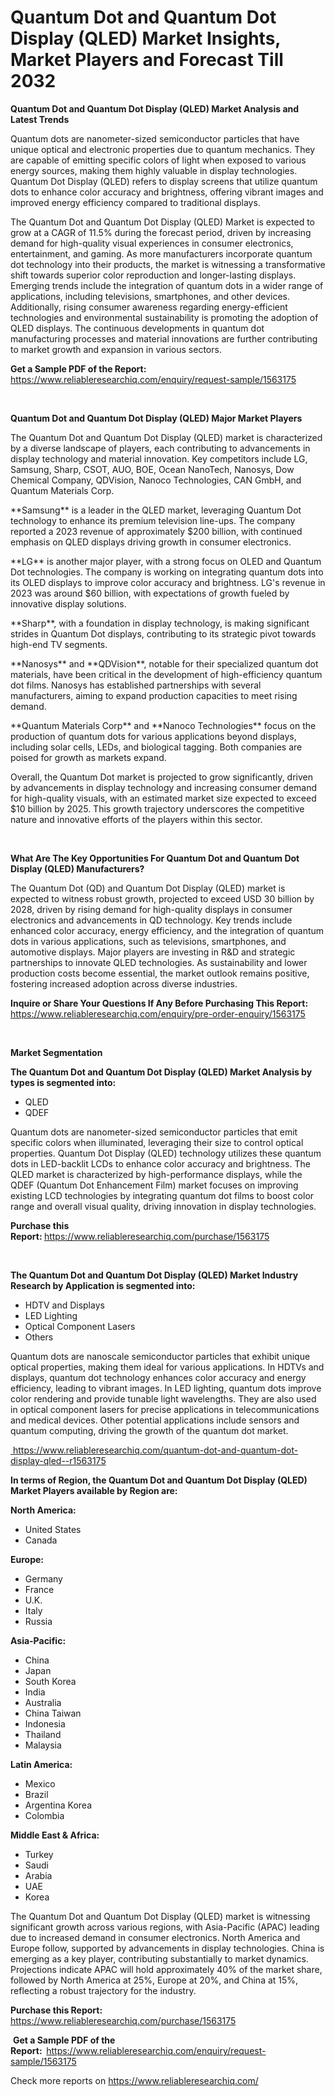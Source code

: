 <p><h1>Quantum Dot and Quantum Dot Display (QLED) Market Insights, Market Players and Forecast Till 2032</h1></p><p><strong>Quantum Dot and Quantum Dot Display (QLED) Market Analysis and Latest Trends</strong></p>
<p><p>Quantum dots are nanometer-sized semiconductor particles that have unique optical and electronic properties due to quantum mechanics. They are capable of emitting specific colors of light when exposed to various energy sources, making them highly valuable in display technologies. Quantum Dot Display (QLED) refers to display screens that utilize quantum dots to enhance color accuracy and brightness, offering vibrant images and improved energy efficiency compared to traditional displays.</p><p>The Quantum Dot and Quantum Dot Display (QLED) Market is expected to grow at a CAGR of 11.5% during the forecast period, driven by increasing demand for high-quality visual experiences in consumer electronics, entertainment, and gaming. As more manufacturers incorporate quantum dot technology into their products, the market is witnessing a transformative shift towards superior color reproduction and longer-lasting displays. Emerging trends include the integration of quantum dots in a wider range of applications, including televisions, smartphones, and other devices. Additionally, rising consumer awareness regarding energy-efficient technologies and environmental sustainability is promoting the adoption of QLED displays. The continuous developments in quantum dot manufacturing processes and material innovations are further contributing to market growth and expansion in various sectors.</p></p>
<p><strong>Get a Sample PDF of the Report:&nbsp;</strong> <a href="https://www.reliableresearchiq.com/enquiry/request-sample/1563175?utm_campaign=2245&utm_medium=2&utm_source=Github&utm_content=ia&utm_term=12022025&utm_id=quantum-dot-and-quantum-dot-display-qled">https://www.reliableresearchiq.com/enquiry/request-sample/1563175</a></p>
<p>&nbsp;</p>
<p><strong>Quantum Dot and Quantum Dot Display (QLED) Major Market Players</strong></p>
<p><p>The Quantum Dot and Quantum Dot Display (QLED) market is characterized by a diverse landscape of players, each contributing to advancements in display technology and material innovation. Key competitors include LG, Samsung, Sharp, CSOT, AUO, BOE, Ocean NanoTech, Nanosys, Dow Chemical Company, QDVision, Nanoco Technologies, CAN GmbH, and Quantum Materials Corp.</p><p>**Samsung** is a leader in the QLED market, leveraging Quantum Dot technology to enhance its premium television line-ups. The company reported a 2023 revenue of approximately $200 billion, with continued emphasis on QLED displays driving growth in consumer electronics.</p><p>**LG** is another major player, with a strong focus on OLED and Quantum Dot technologies. The company is working on integrating quantum dots into its OLED displays to improve color accuracy and brightness. LG's revenue in 2023 was around $60 billion, with expectations of growth fueled by innovative display solutions.</p><p>**Sharp**, with a foundation in display technology, is making significant strides in Quantum Dot displays, contributing to its strategic pivot towards high-end TV segments. </p><p>**Nanosys** and **QDVision**, notable for their specialized quantum dot materials, have been critical in the development of high-efficiency quantum dot films. Nanosys has established partnerships with several manufacturers, aiming to expand production capacities to meet rising demand.</p><p>**Quantum Materials Corp** and **Nanoco Technologies** focus on the production of quantum dots for various applications beyond displays, including solar cells, LEDs, and biological tagging. Both companies are poised for growth as markets expand.</p><p>Overall, the Quantum Dot market is projected to grow significantly, driven by advancements in display technology and increasing consumer demand for high-quality visuals, with an estimated market size expected to exceed $10 billion by 2025. This growth trajectory underscores the competitive nature and innovative efforts of the players within this sector.</p></p>
<p>&nbsp;</p>
<p><strong>What Are The Key Opportunities For Quantum Dot and Quantum Dot Display (QLED) Manufacturers?</strong></p>
<p><p>The Quantum Dot (QD) and Quantum Dot Display (QLED) market is expected to witness robust growth, projected to exceed USD 30 billion by 2028, driven by rising demand for high-quality displays in consumer electronics and advancements in QD technology. Key trends include enhanced color accuracy, energy efficiency, and the integration of quantum dots in various applications, such as televisions, smartphones, and automotive displays. Major players are investing in R&D and strategic partnerships to innovate QLED technologies. As sustainability and lower production costs become essential, the market outlook remains positive, fostering increased adoption across diverse industries.</p></p>
<p><strong>Inquire or Share Your Questions If Any Before Purchasing This Report:</strong> <a href="https://www.reliableresearchiq.com/enquiry/pre-order-enquiry/1563175?utm_campaign=2245&utm_medium=2&utm_source=Github&utm_content=ia&utm_term=12022025&utm_id=quantum-dot-and-quantum-dot-display-qled">https://www.reliableresearchiq.com/enquiry/pre-order-enquiry/1563175</a></p>
<p>&nbsp;</p>
<p><strong>Market Segmentation</strong></p>
<p><strong>The Quantum Dot and Quantum Dot Display (QLED) Market Analysis by types is segmented into:</strong></p>
<p><ul><li>QLED</li><li>QDEF</li></ul></p>
<p><p>Quantum dots are nanometer-sized semiconductor particles that emit specific colors when illuminated, leveraging their size to control optical properties. Quantum Dot Display (QLED) technology utilizes these quantum dots in LED-backlit LCDs to enhance color accuracy and brightness. The QLED market is characterized by high-performance displays, while the QDEF (Quantum Dot Enhancement Film) market focuses on improving existing LCD technologies by integrating quantum dot films to boost color range and overall visual quality, driving innovation in display technologies.</p></p>
<p><strong>Purchase this Report:&nbsp;</strong><a href="https://www.reliableresearchiq.com/purchase/1563175?utm_campaign=2245&utm_medium=2&utm_source=Github&utm_content=ia&utm_term=12022025&utm_id=quantum-dot-and-quantum-dot-display-qled">https://www.reliableresearchiq.com/purchase/1563175</a></p>
<p>&nbsp;</p>
<p><strong>The Quantum Dot and Quantum Dot Display (QLED) Market Industry Research by Application is segmented into:</strong></p>
<p><ul><li>HDTV and Displays</li><li>LED Lighting</li><li>Optical Component Lasers</li><li>Others</li></ul></p>
<p><p>Quantum dots are nanoscale semiconductor particles that exhibit unique optical properties, making them ideal for various applications. In HDTVs and displays, quantum dot technology enhances color accuracy and energy efficiency, leading to vibrant images. In LED lighting, quantum dots improve color rendering and provide tunable light wavelengths. They are also used in optical component lasers for precise applications in telecommunications and medical devices. Other potential applications include sensors and quantum computing, driving the growth of the quantum dot market.</p></p>
<p><a href="https://www.reliableresearchiq.com/quantum-dot-and-quantum-dot-display-qled--r1563175?utm_campaign=2245&utm_medium=2&utm_source=Github&utm_content=ia&utm_term=12022025&utm_id=quantum-dot-and-quantum-dot-display-qled">&nbsp;https://www.reliableresearchiq.com/quantum-dot-and-quantum-dot-display-qled--r1563175</a></p>
<p><strong>In terms of Region, the Quantum Dot and Quantum Dot Display (QLED) Market Players available by Region are:</strong></p>
<p>
    <p> <strong> North America: </strong>
        <ul>
            <li>United States</li>
            <li>Canada</li>
        </ul>
        </p> 
    <p> <strong> Europe: </strong>
        <ul>
            <li>Germany</li>
            <li>France</li>
            <li>U.K.</li>
            <li>Italy</li>
            <li>Russia</li>
        </ul>
        </p> 
    <p> <strong> Asia-Pacific: </strong>
        <ul>
            <li>China</li>
            <li>Japan</li>
            <li>South Korea</li>
            <li>India</li>
            <li>Australia</li>
            <li>China Taiwan</li>
            <li>Indonesia</li>
            <li>Thailand</li>
            <li>Malaysia</li>
        </ul>
        </p> 
    <p> <strong> Latin America: </strong>
        <ul>
            <li>Mexico</li>
            <li>Brazil</li>
            <li>Argentina Korea</li>
            <li>Colombia</li>
        </ul>
        </p> 
    <p> <strong> Middle East & Africa: </strong>
        <ul>
            <li>Turkey</li>
            <li>Saudi</li>
            <li>Arabia</li>
            <li>UAE</li>
            <li>Korea</li>
        </ul>
    </p>
    </p>
<p><p>The Quantum Dot and Quantum Dot Display (QLED) market is witnessing significant growth across various regions, with Asia-Pacific (APAC) leading due to increased demand in consumer electronics. North America and Europe follow, supported by advancements in display technologies. China is emerging as a key player, contributing substantially to market dynamics. Projections indicate APAC will hold approximately 40% of the market share, followed by North America at 25%, Europe at 20%, and China at 15%, reflecting a robust trajectory for the industry.</p></p>
<p><strong>Purchase this Report: </strong><a href="https://www.reliableresearchiq.com/purchase/1563175?utm_campaign=2245&utm_medium=2&utm_source=Github&utm_content=ia&utm_term=12022025&utm_id=quantum-dot-and-quantum-dot-display-qled">https://www.reliableresearchiq.com/purchase/1563175</a></p>
<p>&nbsp;<strong>Get a Sample PDF of the Report:&nbsp;&nbsp;</strong><a href="https://www.reliableresearchiq.com/enquiry/request-sample/1563175?utm_campaign=2245&utm_medium=2&utm_source=Github&utm_content=ia&utm_term=12022025&utm_id=quantum-dot-and-quantum-dot-display-qled">https://www.reliableresearchiq.com/enquiry/request-sample/1563175</a></p>
<p><strong></strong></p>
<p>Check more reports on <a href="https://www.reliableresearchiq.com/?utm_campaign=2245&utm_medium=2&utm_source=Github&utm_content=ia&utm_term=12022025&utm_id=quantum-dot-and-quantum-dot-display-qled">https://www.reliableresearchiq.com/</a></p>